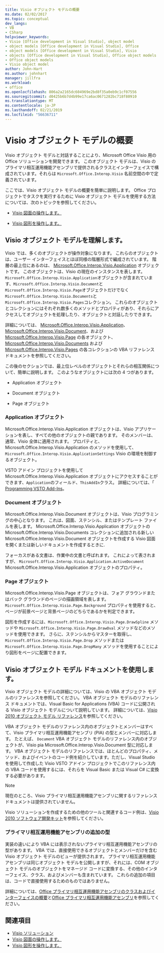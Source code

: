 ```yaml
---
title: Visio オブジェクト モデルの概要
ms.date: 02/02/2017
ms.topic: conceptual
dev_langs:
- VB
- CSharp
helpviewer_keywords:
- Visio [Office development in Visual Studio], object model
- object models [Office development in Visual Studio], Office
- object models [Office development in Visual Studio], Visio
- objects [Office development in Visual Studio], Office object models
- Office object models
- Visio object model
author: John-Hart
ms.author: johnhart
manager: jillfra
ms.workload:
- office
ms.openlocfilehash: 806a2a2165dc604969e2bd8f35a0eb9c1cf07556
ms.sourcegitcommit: d0425b6b7d4b99e17ca6ac0671282bc718f80910
ms.translationtype: MT
ms.contentlocale: ja-JP
ms.lasthandoff: 02/21/2019
ms.locfileid: "56636711"
---
```

# <a name="visio-object-model-overview"></a>Visio オブジェクト モデルの概要
  Visio オブジェクト モデルと対話することにより、Microsoft Office Visio 用の Office ソリューションを開発できます。 このオブジェクト モデルは、Visio のプライマリ相互運用機能アセンブリで提供されるクラスとインターフェイスで構成されています。それらは `Microsoft.Office.Interop.Visio` 名前空間の中で定義されています。

 ここでは、Visio オブジェクト モデルの概要を簡単に説明します。 Office プロジェクトでタスクを実行するために Visio オブジェクト モデルを使用する方法については、次のトピックを参照してください。

-   [Visio 図面の操作します。](../vsto/working-with-visio-documents.md)

-   [Visio 図形を操作します。](../vsto/working-with-visio-shapes.md)

## <a name="understand-the-visio-object-model"></a>Visio オブジェクト モデルを理解します。
 Visio では、多くのオブジェクトが操作対象になります。 これらのオブジェクトは、ユーザー インターフェイスとほぼ同様の階層形式で編成されています。 階層の最上位にあるのは、 [Microsoft.Office.Interop.Visio.Application](/office/vba/api/Visio.Application) オブジェクトです。 このオブジェクトは、Visio の現在のインスタンスを表します。 `Microsoft.Office.Interop.Visio.Application`オブジェクトが含まれています、`Microsoft.Office.Interop.Visio.Document`と`Microsoft.Office.Interop.Visio.Page`オブジェクトだけでなく`Microsoft.Office.Interop.Visio.Documents`と`Microsoft.Office.Interop.Visio.Pages`コレクション。 これらのオブジェクトとコレクションにはそれぞれ数多くのメソッドとプロパティがあり、それらにアクセスしてオブジェクトを処理したり、オブジェクトと対話したりできます。

 詳細については、 [Microsoft.Office.Interop.Visio.Application](/office/vba/api/Visio.Application)、 [Microsoft.Office.Interop.Visio.Document](/office/vba/api/Visio.Document)、および [Microsoft.Office.Interop.Visio.Page](/office/vba/api/Visio.Page) の各オブジェクト、 [Microsoft.Office.Interop.Visio.Documents](/office/vba/api/Visio.Documents) および [Microsoft.Office.Interop.Visio.Pages](/office/vba/api/Visio.Pages) の各コレクションの VBA リファレンス ドキュメントを参照してください。

 この後のセクションでは、最上位レベルのオブジェクトとそれらの相互関係について、簡単に説明します。 このようなオブジェクトには次の 4 つがあります。

-   Application オブジェクト

-   Document オブジェクト

-   Page オブジェクト

### <a name="application-object"></a>Application オブジェクト
 Microsoft.Office.Interop.Visio.Application オブジェクトは、Visio アプリケーションを表し、すべての他のオブジェクトの親であります。 そのメンバーは、通常、Visio 全体に適用されます。 プロパティと、Microsoft.Office.Interop.Visio.Application のメソッドを使用して、 `Microsoft.Office.Interop.Visio.ApplicationSettings` Visio の環境を制御するオブジェクト。

 VSTO アドイン プロジェクトを使用して Microsoft.Office.Interop.Visio.Application オブジェクトにアクセスすることができます、`Application`のフィールド、`ThisAddIn`クラス。 詳細については、「 [Programming VSTO Add-Ins](../vsto/programming-vsto-add-ins.md)。

### <a name="document-object"></a>Document オブジェクト
 Microsoft.Office.Interop.Visio.Document オブジェクトは、Visio プログラミングの中心となります。 これは、図面、ステンシル、またはテンプレート ファイルを表します。 Microsoft.Office.Interop.Visio.Application オブジェクトの Microsoft.Office.Interop.Visio.Documents コレクションに追加される新しい Microsoft.Office.Interop.Visio.Document オブジェクトを作成する Visio 図面を開くまたは新しいドキュメントを作成するときに.

 フォーカスがある文書は、作業中の文書と呼ばれます。 これによって表されますが、 `Microsoft.Office.Interop.Visio.Application.ActiveDocument` Microsoft.Office.Interop.Visio.Application オブジェクトのプロパティ。

### <a name="page-object"></a>Page オブジェクト
 Microsoft.Office.Interop.Visio.Page オブジェクトは、フォア グラウンドまたはバック グラウンドのページの描画領域を表します。 `Microsoft.Office.Interop.Visio.Page.Background` プロパティを使用すると、ページが前景ページと背景ページのどちらであるかを判定できます。

 図形を作成するには、`Microsoft.Office.Interop.Visio.Page.DrawSpline` メソッドや `Microsoft.Office.Interop.Visio.Page.DrawOval` メソッドなどのメソッドを使用できます。 さらに、ステンシルからマスターを取得し、`Microsoft.Office.Interop.Visio.Page.Drop` メソッドまたは `Microsoft.Office.Interop.Visio.Page.DropMany` メソッドを使用することにより図形をページに配置できます。

## <a name="use-the-visio-object-model-documentation"></a>Visio オブジェクト モデル ドキュメントを使用します。
 Visio オブジェクト モデルの詳細については、Visio の VBA オブジェクト モデルのリファレンスを参照してください。 VBA オブジェクト モデルのリファレンス ドキュメントでは、Visual Basic for Applications (VBA) コードに公開される Visio オブジェクト モデルについて説明しています。 詳細については、[Visio 2010 オブジェクト モデル リファレンス](http://go.microsoft.com/fwlink/?LinkId=199775)を参照してください。

 VBA オブジェクト モデルのリファレンス内のオブジェクトとメンバーはすべて、Visio プライマリ相互運用機能アセンブリ (PIA) の型とメンバーに対応します。 たとえば、 `Document` VBA オブジェクト モデルのリファレンス内のオブジェクトが、Visio pia Microsoft.Office.Interop.Visio.Document 型に対応します。 VBA オブジェクト モデルのリファレンスでは、ほとんどのプロパティ、メソッド、およびイベントのコード例を紹介しています。ただし、Visual Studio を使用して作成した Visio VSTO アドイン プロジェクトでこのリファレンス内の VBA コードを使用するには、それらを Visual Basic または Visual C# に変換する必要があります。

> [!NOTE]
>  現在のところ、Visio プライマリ相互運用機能アセンブリに関するリファレンス ドキュメントは提供されていません。

 Visio ソリューションを作成するための他のツールと関連するコード例は、[Visio 2010 ソフトウェア開発キット](http://go.microsoft.com/fwlink/?LinkId=196501)を参照してください。

### <a name="additional-types-in-primary-interop-assemblies"></a>プライマリ相互運用機能アセンブリの追加の型
 実装の違いにより VBA には表示されないプライマリ相互運用機能アセンブリの型があります。 VBA では、直接使用できるオブジェクトとメンバーだけを含む Visio オブジェクト モデルのビューが提供されます。 プライマリ相互運用機能アセンブリは同じオブジェクト モデルを公開しますが、それには、COM オブジェクト モデルのオブジェクトをマネージド コードに変換する、その他のインターフェイス、クラス、およびメンバーも含まれています。 これらの追加の項目は、コードで直接使用するためのものではありません。

 詳細については、[Office プライマリ相互運用機能アセンブリのクラスおよびインターフェイスの概要](http://go.microsoft.com/fwlink/?LinkId=189592)と[Office プライマリ相互運用機能アセンブリ](../vsto/office-primary-interop-assemblies.md)を参照してください。

## <a name="see-also"></a>関連項目
- [Visio ソリューション](../vsto/visio-solutions.md)
- [Visio 図面の操作します。](../vsto/working-with-visio-documents.md)
- [Visio 図形を操作します。](../vsto/working-with-visio-shapes.md)

